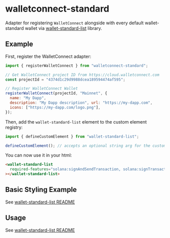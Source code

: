 # walletconnect-standard

Adapter for registering `WalletConnect` alongside with every default wallet-standard wallet via [wallet-standard-list](https://github.com/igneous-labs/wallet-standard-list/blob/master/wallet-standard-list) library.

## Example

First, register the WalletConnect adapter:

```js
import { registerWalletConnect } from "walletconnect-standard";

// Get WalletConnect project ID from https://cloud.walletconnect.com
const projectId = "4374d1c29d9988dcea189594474af595";

// Register WalletConnect Wallet
registerWalletConnect(projectId, "Mainnet", {
  name: "My Dapp",
  description: "My Dapp description", url: "https://my-dapp.com",
  icons: ["https://my-dapp.com/logo.png"],
});
```

Then, add the `wallet-standard-list` element to the custom element registry:

```js
import { defineCustomElement } from "wallet-standard-list";

defineCustomElement(); // accepts an optional string arg for the custom element tag name, otherwise defaults to "wallet-standard-list"
```

You can now use it in your html:

```html
<wallet-standard-list
  required-features="solana:signAndSendTransaction, solana:signTransaction"
></wallet-standard-list>
```

## Basic Styling Example

See [wallet-standard-list README](https://github.com/igneous-labs/wallet-standard-list/blob/master/wallet-standard-list/README.md#basic-styling-example)

## Usage

See [wallet-standard-list README](https://github.com/igneous-labs/wallet-standard-list/blob/master/wallet-standard-list/README.md#usage)
